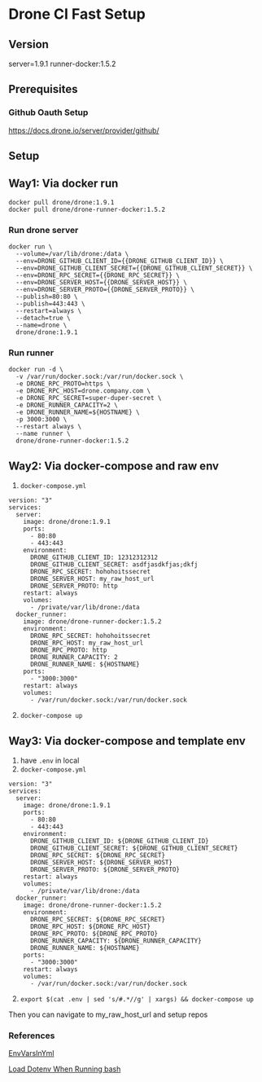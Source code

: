# Drone CI Fast Setup
## Version
server=1.9.1
runner-docker:1.5.2

## Prerequisites
### Github Oauth Setup
https://docs.drone.io/server/provider/github/

## Setup
## Way1: Via docker run
```
docker pull drone/drone:1.9.1
docker pull drone/drone-runner-docker:1.5.2
```
### Run drone server
```
docker run \
  --volume=/var/lib/drone:/data \
  --env=DRONE_GITHUB_CLIENT_ID={{DRONE_GITHUB_CLIENT_ID}} \
  --env=DRONE_GITHUB_CLIENT_SECRET={{DRONE_GITHUB_CLIENT_SECRET}} \
  --env=DRONE_RPC_SECRET={{DRONE_RPC_SECRET}} \
  --env=DRONE_SERVER_HOST={{DRONE_SERVER_HOST}} \
  --env=DRONE_SERVER_PROTO={{DRONE_SERVER_PROTO}} \
  --publish=80:80 \
  --publish=443:443 \
  --restart=always \
  --detach=true \
  --name=drone \
  drone/drone:1.9.1
```

### Run runner
```
docker run -d \
  -v /var/run/docker.sock:/var/run/docker.sock \
  -e DRONE_RPC_PROTO=https \
  -e DRONE_RPC_HOST=drone.company.com \
  -e DRONE_RPC_SECRET=super-duper-secret \
  -e DRONE_RUNNER_CAPACITY=2 \
  -e DRONE_RUNNER_NAME=${HOSTNAME} \
  -p 3000:3000 \
  --restart always \
  --name runner \
  drone/drone-runner-docker:1.5.2
```
## Way2: Via docker-compose and raw env
1. `docker-compose.yml`
```
version: "3"
services:
  server:
    image: drone/drone:1.9.1
    ports:
      - 80:80
      - 443:443
    environment:
      DRONE_GITHUB_CLIENT_ID: 12312312312
      DRONE_GITHUB_CLIENT_SECRET: asdfjasdkfjas;dkfj
      DRONE_RPC_SECRET: hohohoitssecret
      DRONE_SERVER_HOST: my_raw_host_url
      DRONE_SERVER_PROTO: http
    restart: always
    volumes:
      - /private/var/lib/drone:/data
  docker_runner:
    image: drone/drone-runner-docker:1.5.2
    environment:
      DRONE_RPC_SECRET: hohohoitssecret
      DRONE_RPC_HOST: my_raw_host_url
      DRONE_RPC_PROTO: http
      DRONE_RUNNER_CAPACITY: 2
      DRONE_RUNNER_NAME: ${HOSTNAME}
    ports:
      - "3000:3000"
    restart: always
    volumes:
      - /var/run/docker.sock:/var/run/docker.sock
```
2. `docker-compose up`
## Way3: Via docker-compose and template env
1. have `.env` in local
2. `docker-compose.yml`
```
version: "3"
services:
  server:
    image: drone/drone:1.9.1
    ports:
      - 80:80
      - 443:443
    environment:
      DRONE_GITHUB_CLIENT_ID: ${DRONE_GITHUB_CLIENT_ID}
      DRONE_GITHUB_CLIENT_SECRET: ${DRONE_GITHUB_CLIENT_SECRET}
      DRONE_RPC_SECRET: ${DRONE_RPC_SECRET}
      DRONE_SERVER_HOST: ${DRONE_SERVER_HOST}
      DRONE_SERVER_PROTO: ${DRONE_SERVER_PROTO}
    restart: always
    volumes:
      - /private/var/lib/drone:/data
  docker_runner:
    image: drone/drone-runner-docker:1.5.2
    environment:
      DRONE_RPC_SECRET: ${DRONE_RPC_SECRET}
      DRONE_RPC_HOST: ${DRONE_RPC_HOST}
      DRONE_RPC_PROTO: ${DRONE_RPC_PROTO}
      DRONE_RUNNER_CAPACITY: ${DRONE_RUNNER_CAPACITY}
      DRONE_RUNNER_NAME: ${HOSTNAME}
    ports:
      - "3000:3000"
    restart: always
    volumes:
      - /var/run/docker.sock:/var/run/docker.sock
```
2. `export $(cat .env | sed 's/#.*//g' | xargs) && docker-compose up`

Then you can navigate to my_raw_host_url and setup repos
### References
[EnvVarsInYml](https://stackoverflow.com/questions/29377853/how-to-use-environment-variables-in-docker-compose)

[Load Dotenv When Running bash](https://gist.github.com/mihow/9c7f559807069a03e302605691f85572)
